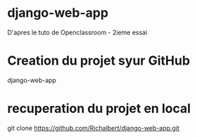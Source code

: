 # django-web-app
D'apres le tuto de Openclassroom - 2ieme essai


# Creation du projet syur GitHub
django-web-app


# recuperation du projet en local
git clone https://github.com/Richalbert/django-web-app.git


